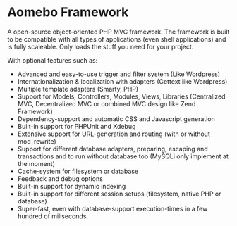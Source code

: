 Aomebo Framework
============

A open-source object-oriented PHP MVC framework. 
The framework is built to be compatible with all types of applications (even shell applications) and is fully scaleable. 
Only loads the stuff you need for your project. 

With optional features such as:
* Advanced and easy-to-use trigger and filter system (Like Wordpress)
* Internationalization & localization with adapters (Gettext like Wordpress)
* Multiple template adapters (Smarty, PHP)
* Support for Models, Controllers, Modules, Views, Libraries (Centralized MVC, Decentralized MVC or combined MVC design like Zend Framework)
* Dependency-support and automatic CSS and Javascript generation
* Built-in support for PHPUnit and Xdebug
* Extensive support for URL-generation and routing (with or without mod_rewrite)
* Support for different database adapters, preparing, escaping and transactions and to run without database too (MySQLi only implement at the moment)
* Cache-system for filesystem or database
* Feedback and debug options
* Built-in support for dynamic indexing
* Built-in support for different session setups (filesystem, native PHP or database)
* Super-fast, even with database-support execution-times in a few hundred of miliseconds.


 
